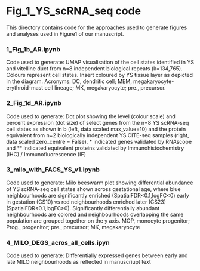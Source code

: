 # Fig_1_YS_scRNA_seq code
This directory contains code for the approaches used to generate figures and analyses used in Figure1 of our manuscript. 

### 1_Fig_1b_AR.ipynb
Code used to generate: UMAP visualisation of the cell states identified in YS and vitelline duct from n=8 independent biological repeats (k=134,765). Colours represent cell states. Insert coloured by YS tissue layer as depicted in the diagram. Acronyms: DC, dendritic cell; MEM,  megakaryocyte-erythroid-mast cell lineage; MK, megakaryocyte; pre., precursor. 

### 2_Fig_1d_AR.ipynb
Code used to generate: Dot plot showing the level (colour scale) and percent expression (dot size) of select genes from the n=8 YS scRNA-seq cell states as shown in b (left, data scaled max_value=10) and the protein equivalent from n=2 biologically independent YS CITE-seq samples (right, data scaled zero_centre = False). * indicated genes validated by RNAscope and ** indicated equivalent proteins validated by Immunohistochemistry (IHC) / Immunofluorescence (IF)

### 3_milo_with_FACS_YS_v1.ipynb
Code used to generate: Milo beeswarm plot showing differential abundance of YS scRNA-seq cell states shown   across gestational age, where blue neighbourhoods are significantly enriched (SpatialFDR<0.1,logFC<0) early in gestation (CS10) vs red neighbourhoods enriched later (CS23) (SpatialFDR<0.1,logFC>0). Significantly differentially abundant neighbourhoods are colored and neighbourhoods overlapping the same population are grouped together on the y axis. MOP, monocyte progenitor; Prog., progenitor; pre., precursor; MK, megakaryocyte 

### 4_MILO_DEGS_acros_all_cells.ipyn
Code used to generate: Differentially expressed genes between early and late MILO neighbourhoods as reflected in manuscriupt text
